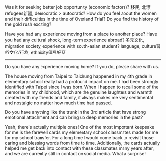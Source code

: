 Was it for seeking better job opportunity (economic factors)? 移民, 北漂
refugees新疆, democratic > autocratic?
How do you feel about the women and their difficulties in the time of Overland Trial?
Do you find the history of the gold rush exciting?


Have you had any experience moving from a place to another place?
Have you had any cultural shock, long-term experience abroad?
多元文化, migration society, experience with south-asian student? language, culture習俗文化/行為, ethnicity偏見好惡

---

Do you have any experience moving home? If you do, please share with us.

The house moving from Taipei to Taichung happened in my 4th grade in elementary school really had a profound impact on me. I had been strongly identified with Taipei since I was born. When I happen to recall some of the memories in my childhood, which are the genuine laughters and warmth created with my friends and family, it always makes me very sentimental and nostalgic no matter how much time had passed. 

Do you have anything like the trunk in the 3rd article that have strong emotional attachment and can bring up deep memories in the past?

Yeah, there's actually multiple ones! One of the most important keepsake for me is the farewell cards my elementary school classmates made for me for my school transfer. For a long time I would come back to revisit those caring and blessing words from time to time. Additionally, the cards actually helped me get back into contact with these classmates many years after, and we are currently still in contact on social media. What a surprise!

